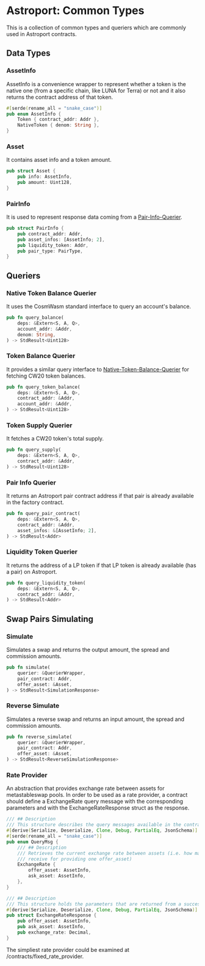 # Astroport: Common Types

This is a collection of common types and queriers which are commonly used in Astroport contracts.

## Data Types

### AssetInfo

AssetInfo is a convenience wrapper to represent whether a token is the native one (from a specific chain, like LUNA for Terra) or not and it also returns the contract address of that token.

```rust
#[serde(rename_all = "snake_case")]
pub enum AssetInfo {
    Token { contract_addr: Addr },
    NativeToken { denom: String },
}
```

### Asset

It contains asset info and a token amount.

```rust
pub struct Asset {
    pub info: AssetInfo,
    pub amount: Uint128,
}
```

### PairInfo

It is used to represent response data coming from a [Pair-Info-Querier](#Pair-Info-Querier).

```rust
pub struct PairInfo {
    pub contract_addr: Addr,
    pub asset_infos: [AssetInfo; 2],
    pub liquidity_token: Addr,
    pub pair_type: PairType,
}
```

## Queriers

### Native Token Balance Querier

It uses the CosmWasm standard interface to query an account's balance.

```rust
pub fn query_balance(
    deps: &Extern<S, A, Q>,
    account_addr: &Addr,
    denom: String,
) -> StdResult<Uint128>
```

### Token Balance Querier

It provides a similar query interface to [Native-Token-Balance-Querier](Native-Token-Balance-Querier) for fetching CW20 token balances.

```rust
pub fn query_token_balance(
    deps: &Extern<S, A, Q>,
    contract_addr: &Addr,
    account_addr: &Addr,
) -> StdResult<Uint128>
```

### Token Supply Querier

It fetches a CW20 token's total supply.

```rust
pub fn query_supply(
    deps: &Extern<S, A, Q>,
    contract_addr: &Addr,
) -> StdResult<Uint128>
```

### Pair Info Querier

It returns an Astroport pair contract address if that pair is already available in the factory contract.

```rust
pub fn query_pair_contract(
    deps: &Extern<S, A, Q>,
    contract_addr: &Addr,
    asset_infos: &[AssetInfo; 2],
) -> StdResult<Addr>
```

### Liquidity Token Querier

It returns the address of a LP token if that LP token is already available (has a pair) on Astroport.

```rust
pub fn query_liquidity_token(
    deps: &Extern<S, A, Q>,
    contract_addr: &Addr,
) -> StdResult<Addr>
```

## Swap Pairs Simulating

### Simulate

Simulates a swap and returns the output amount, the spread and commission amounts.

```rust
pub fn simulate(
    querier: &QuerierWrapper,
    pair_contract: Addr,
    offer_asset: &Asset,
) -> StdResult<SimulationResponse>
```

### Reverse Simulate

Simulates a reverse swap and returns an input amount, the spread and commission amounts.

```rust
pub fn reverse_simulate(
    querier: &QuerierWrapper,
    pair_contract: Addr,
    offer_asset: &Asset,
) -> StdResult<ReverseSimulationResponse>
```

### Rate Provider

An abstraction that provides exchange rate between assets for metastableswap pools. In order to be used as a rate provider, a contract should define a ExchangeRate query message with the corresponding parameters and with the ExchangeRateResponse struct as the response.

```rust
/// ## Description
/// This structure describes the query messages available in the contract.
#[derive(Serialize, Deserialize, Clone, Debug, PartialEq, JsonSchema)]
#[serde(rename_all = "snake_case")]
pub enum QueryMsg {
    /// ## Description
    /// Retrieves the current exchange rate between assets (i.e. how many ask_assets user will
    /// receive for providing one offer_asset)
    ExchangeRate {
        offer_asset: AssetInfo,
        ask_asset: AssetInfo,
    },
}

/// ## Description
/// This structure holds the parameters that are returned from a successful get exchange rate query.
#[derive(Serialize, Deserialize, Clone, Debug, PartialEq, JsonSchema)]
pub struct ExchangeRateResponse {
    pub offer_asset: AssetInfo,
    pub ask_asset: AssetInfo,
    pub exchange_rate: Decimal,
}
```

The simpliest rate provider could be examined at /contracts/fixed_rate_provider.
